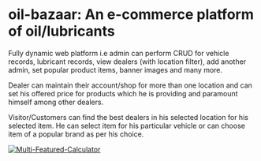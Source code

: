 # oil-bazaar: An e-commerce platform of oil/lubricants

Fully dynamic web platform i.e admin can perform CRUD for vehicle records, lubricant records, view dealers (with location filter), add another admin, set popular product items, banner images and many more.<br>

Dealer can maintain their account/shop for more than one location and can set his offered price for products which he is providing and paramount himself among other dealers. <br>

Visitor/Customers can find the best dealers in his selected location for his selected item. He can select item for his particular vehicle or can choose item of a popular brand as per his choice. 

[![Multi-Featured-Calculator](https://img.youtube.com/vi/7BPpasy2SeM/0.jpg)](https://www.youtube.com/watch?v=7BPpasy2SeM&list=PLzphKUDKeWDzD7WYYHV_Ia2f9Sq6qzBcd&index=6)
